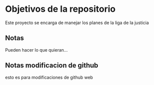 # Objetivos de la repositorio

Este proyecto se encarga de manejar los planes de la liga de la justicia


## Notas
Pueden hacer lo que quieran...

## Notas modificacion de github
esto es para modificaciones de github web

